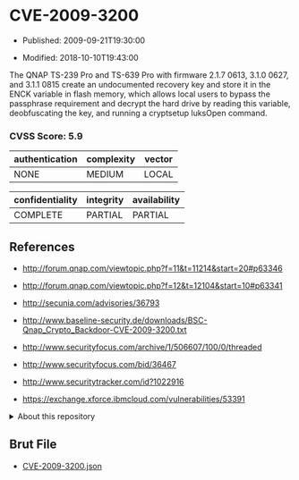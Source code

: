 # CVE-2009-3200

- Published: 2009-09-21T19:30:00

- Modified: 2018-10-10T19:43:00

The QNAP TS-239 Pro and TS-639 Pro with firmware 2.1.7 0613, 3.1.0 0627, and 3.1.1 0815 create an undocumented recovery key and store it in the ENCK variable in flash memory, which allows local users to bypass the passphrase requirement and decrypt the hard drive by reading this variable, deobfuscating the key, and running a cryptsetup luksOpen command.

### CVSS Score: **5.9**

| authentication | complexity | vector |
| --- | --- | --- |
| NONE | MEDIUM | LOCAL |

| confidentiality | integrity | availability |
| --- | --- | --- |
| COMPLETE | PARTIAL | PARTIAL |

## References

* http://forum.qnap.com/viewtopic.php?f=11&t=11214&start=20#p63346

* http://forum.qnap.com/viewtopic.php?f=12&t=12104&start=10#p63341

* http://secunia.com/advisories/36793

* http://www.baseline-security.de/downloads/BSC-Qnap_Crypto_Backdoor-CVE-2009-3200.txt

* http://www.securityfocus.com/archive/1/506607/100/0/threaded

* http://www.securityfocus.com/bid/36467

* http://www.securitytracker.com/id?1022916

* https://exchange.xforce.ibmcloud.com/vulnerabilities/53391

<details>
<summary>About this repository</summary> 

  This repository is part of the project [Live Hack CVE](https://github.com/Live-Hack-CVE). Main website can be found [www.live-hack.org](https://www.live-hack.org) 
  
  Made by [Sn0wAlice](https://github.com/Sn0wAlice) for the people that care about security and need to have a feed of the latest CVEs. Hope you enjoy it, don't forget to star the repo and follow me on [Twitter](https://twitter.com/Sn0wAlice) and [Github](https://github.com/Sn0wAlice). And that is my [personnal website](https://www.alice-snow.me/)

  - [Home Page](https://github.com/Live-Hack-CVE)
  - [Framework](https://github.com/Live-Hack-CVE/cve-framework)
  - [CVE database](https://github.com/Live-Hack-CVE/full_database)
  - [Changelog](https://github.com/Live-Hack-CVE/Changelog)
</details>

## Brut File

* [CVE-2009-3200.json](https://raw.githubusercontent.com/Live-Hack-CVE/full_database/main/cves/2009/CVE-2009-3200.json)

